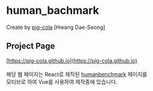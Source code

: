 # human_bachmark

Create by [pig-cola](https://github.com/Pig-Cola) \[Hwang Dae-Seong\]

## Project Page

[https://pig-cola.github.io](https://pig-cola.github.io)
<br>
<br>
해당 웹 페이지는 React로 제작된 [humanbenchmark](https://humanbenchmark.com/) 페이지를<br>
모티브로 하여 Vue를 사용하여 제작중에 있습니다.
